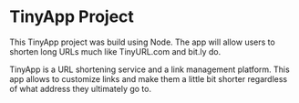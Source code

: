 # TinyApp Project
This TinyApp project was build using Node. The app will allow users to shorten long URLs much like TinyURL.com and bit.ly do.

TinyApp is a URL shortening service and a link management platform. This app allows to customize links and make them a little bit shorter regardless of what address they ultimately go to.

